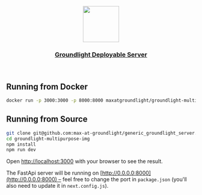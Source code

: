 <p align="center">
  <a href="https://nextjs-fastapi-starter.vercel.app/">
    <img src="https://avatars.githubusercontent.com/u/118213576?s=200&v=4" height="96">
    <h3 align="center">Groundlight Deployable Server</h3>
  </a>
</p>

<!-- <p align="center">Simple Groundlight Deployable Server</p> -->

<br/>

## Running from Docker

```bash
docker run -p 3000:3000 -p 8000:8000 maxatgroundlight/groundlight-multipurpose-img:latest
```

## Running from Source

```bash
git clone git@github.com:max-at-groundlight/generic_groundlight_server.git
cd groundlight-multipurpose-img
npm install
npm run dev
```

Open [http://localhost:3000](http://localhost:3000) with your browser to see the result.

The FastApi server will be running on [http://0.0.0.0:8000](http://0.0.0.0:8000) – feel free to change the port in `package.json` (you'll also need to update it in `next.config.js`).

